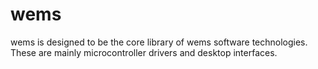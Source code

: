 wems
====
wems is designed to be the core library of wems software technologies.
These are mainly microcontroller drivers and desktop interfaces.
